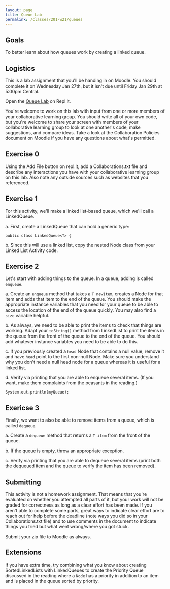 ```yaml
---
layout: page
title: Queue Lab
permalink: /classes/201-w21/queues
---
```


## Goals
To better learn about how queues work by creating a linked queue.

## Logistics
This is a lab assignment that you'll be handing in on Moodle. You should complete it on Wednesday Jan 27th, but it isn't due until Friday Jan 29th at 5:00pm Central.

Open the [Queue Lab](https://repl.it/team/carlcs201s01w21/Queue-Lab) on Repl.it.

You're welcome to work on this lab with input from one or more members of your collaborative learning group. You should write all of your own code, but you're welcome to share your screen with members of your collaborative learning group to look at one another's code, make suggestions, and compare ideas. Take a look at the Collaboration Policies document on Moodle if you have any questions about what's permitted.

## Exercise 0
Using the Add File button on repl.it, add a Collaborations.txt file and describe any interactions you have with your collaborative learning group on this lab. Also note any outside sources such as websites that you referenced. 

## Exercise 1
For this activity, we'll make a linked list-based queue, which we'll call a LinkedQueue.

a. First, create a LinkedQueue that can hold a generic type:
```
public class LinkedQueue<T> {
```

b. Since this will use a linked list, copy the nested Node class from your Linked List Activity code.

## Exercise 2
Let's start with adding things to the queue. In a queue, adding is called `enqueue`.

a. Create an `enqueue` method that takes a `T newItem`, creates a Node for that item and adds that item to the end of the queue. You should make the appropriate instance variables that you need for your queue to be able to access the location of the end of the queue quickly. You may also find a `size` variable helpful.

b. As always, we need to be able to print the items to check that things are working. Adapt your `toString()` method from LinkedList to print the items in the queue from the front of the queue to the end of the queue. You should add whatever instance variables you need to be able to do this.

c. If you previously created a `head` Node that contains a null value, remove it and have `head` point to the first non-null Node. Make sure you understand why you don't need a null head node for a queue whereas it is useful for a linked list.

d. Verify via printing that you are able to enqueue several items. (If you want, make them complaints from the peasants in the reading.)
```
System.out.println(myQueue);
```

## Exericse 3
Finally, we want to also be able to remove items from a queue, which is called `dequeue`.

a. Create a `dequeue` method that returns a `T item` from the front of the queue.

b. If the queue is empty, throw an appropriate exception.

c. Verify via printing that you are able to dequeue several items (print both the dequeued item and the queue to verify the item has been removed).

## Submitting
This activity is not a homework assignment. That means that you're evaluated on whether you attempted all parts of it, but your work will not be graded for correctness as long as a clear effort has been made. If you aren't able to complete some parts, great ways to indicate clear effort are to reach out for help before the deadline (note ways you did so in your Collaborations.txt file) and to use comments in the document to indicate things you tried but what went wrong/where you got stuck. 

Submit your zip file to Moodle as always.

## Extensions
If you have extra time, try combining what you know about creating SortedLinkedLists with LinkedQueues to create the Priority Queue discussed in the reading where a `Node` has a priority in addition to an item and is placed in the queue sorted by priority. 